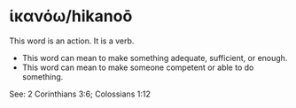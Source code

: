# ἱκανόω/hikanoō
This word is an action. It is a verb.

* This word can mean to make something adequate, sufficient, or enough. 
* This word can mean to make someone competent or able to do something. 

See: 2 Corinthians 3:6; Colossians 1:12
